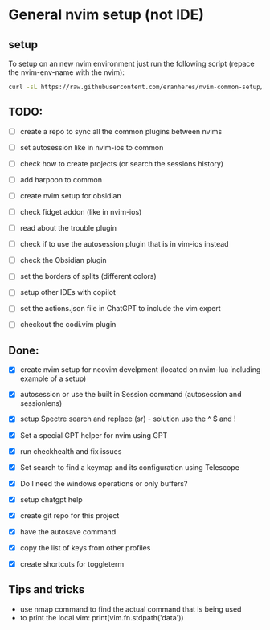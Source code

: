 # General nvim setup (not IDE) 

## setup
To setup on an new nvim environment just run the following script (repace the nvim-env-name with the nvim):
```bash
curl -sL https://raw.githubusercontent.com/eranheres/nvim-common-setup/main/setup.sh | bash -s <nvim-env-name> 
```

## TODO:
- [ ] create a repo to sync all the common plugins between nvims
- [ ] set autosession like in nvim-ios to common
- [ ] check how to create projects (or search the sessions history)
- [ ] add harpoon to common
- [ ] create nvim setup for obsidian
- [ ] check fidget addon (like in nvim-ios)
- [ ] read about the trouble plugin
- [ ] check if to use the autosession plugin that is in vim-ios instead
- [ ] check the Obsidian plugin
- [ ] set the borders of splits (different colors)
- [ ] setup other IDEs with copilot 
- [ ] set the actions.json file in ChatGPT to include the vim expert
- [ ] checkout the codi.vim plugin
 

## Done:
- [x] create nvim setup for neovim develpment (located on nvim-lua including example of a setup)

- [x] autosession or use the built in Session command (autosession and sessionlens)
- [x] setup Spectre search and replace (<leader>sr)  - solution use the ^ $ and !
- [x] Set a special GPT helper for nvim using GPT
- [x] run checkhealth and fix issues
- [x] Set search to find a keymap and its configuration using Telescope
- [x] Do I need the windows operations or only buffers?
- [x] setup chatgpt help
- [x] create git repo for this project
- [x] have the autosave command
- [x] copy the list of keys from other profiles
- [x] create shortcuts for toggleterm 

## Tips and tricks

- use nmap command to find the actual command that is being used
- to print the local vim: print(vim.fn.stdpath('data'))  
